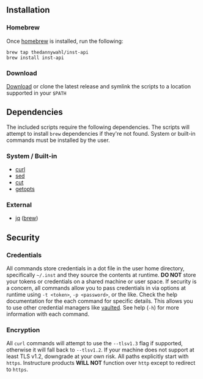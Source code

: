 ## Installation

### Homebrew
Once [homebrew](https://brew.sh/) is installed, run the following:

```
brew tap thedannywahl/inst-api
brew install inst-api
```

### Download
[Download](https://github.com/thedannywahl/inst-api/releases) or clone the latest release and symlink the scripts to a location supported in your `$PATH`

## Dependencies
The included scripts require the following dependencies.  The scripts will attempt to install `brew` dependencies if they're not found. System or built-in commands must be installed by the user.

### System / Built-in
* [curl](https://curl.haxx.se/)
* [sed](https://www.gnu.org/software/sed/)
* [cut](http://pubs.opengroup.org/onlinepubs/9699919799/utilities/cut.html)
* [getopts](http://pubs.opengroup.org/onlinepubs/9699919799/utilities/getopts.html)

### External
* [jq](https://stedolan.github.io/jq/) ([brew](https://brew.sh/))

## Security

### Credentials
All commands store credentials in a dot file in the user home directory, specifically `~/.inst` and they source the contents at runtime.  **DO NOT** store your tokens or credentials on a shared machine or user space.  If security is a concern, all commands allow you to pass credentials in via options at runtime using `-t <token>`, `-p <password>`, or the like.  Check the help documentation for the each command for specific details.  This allows you to use other credential managers like [vaulted](https://github.com/miquella/vaulted).  See help (`-h`) for more information with each command.

### Encryption
All `curl` commands will attempt to use the `--tlsv1.3` flag if supported, otherwise it will fall back to `--tlsv1.2`. If your machine does not support at least TLS v1.2, downgrade at your own risk. All paths explicitly start with `https`. Instructure products **WILL NOT** function over `http` except to redirect to `https`.  

